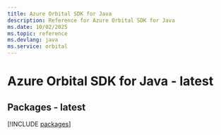```yaml
---
title: Azure Orbital SDK for Java
description: Reference for Azure Orbital SDK for Java
ms.date: 10/02/2025
ms.topic: reference
ms.devlang: java
ms.service: orbital
---
```

# Azure Orbital SDK for Java - latest
## Packages - latest
[!INCLUDE [packages](orbital-index.md)]